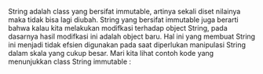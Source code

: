String adalah class yang bersifat immutable, artinya sekali diset nilainya maka tidak bisa lagi
diubah. String yang bersifat immutable juga berarti bahwa kalau kita melakukan modifkasi
terhadap object String, pada dasarnya hasil modifkasi ini adalah object baru. Hal ini yang
membuat String ini menjadi tidak efsien digunakan pada saat diperlukan manipulasi String
dalam skala yang cukup besar. Mari kita lihat contoh kode yang menunjukkan class String
immutable :
